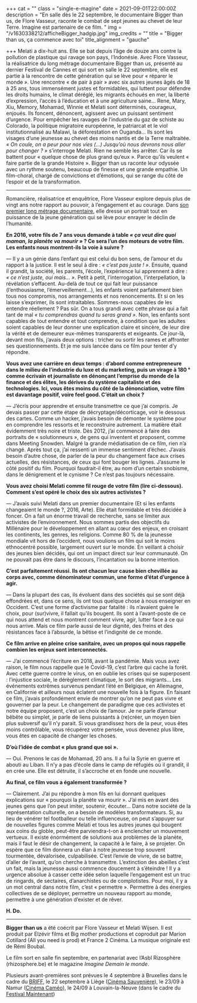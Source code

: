 +++
cat = ""
class = "single-e-magine"
date = 2021-09-01T22:00:00Z
description = "En salle dès le 22 septembre, le documentaire Bigger than us, de Flore Vasseur, raconte le combat de sept jeunes au chevet de leur Terre. Imagine est partenaire de ce film. "
img = "/v1630338212/afficheBigger_hadgip.jpg"
img_credits = ""
title = "Bigger than us, ça commence avec toi"
title_alignment = "gauche"

+++
Melati a dix-huit ans. Elle se bat depuis l’âge de douze ans contre la pollution de plastique qui ravage son pays, l’Indonésie. Avec Flore Vasseur, la réalisatrice du long métrage documentaire Bigger than us, présenté au dernier Festival de Cannes et qui sort en salle le 22 septembre, elle est partie à la rencontre de cette génération qui se lève pour « réparer le monde ». Une rencontre « de pair à pair » avec six autres jeunes âgés de 18 à 25 ans, tous immensément justes et formidables, qui luttent pour défendre les droits humains, le climat déréglé, les migrants échoués en mer, la liberté d’expression, l’accès à l’éducation et à une agriculture saine... Rene, Mary, Xiu, Memory, Mohamad, Winnie et Melati sont déterminés, courageux, enjoués. Ils foncent, dénoncent, agissent avec un puissant sentiment d’urgence. Pour empêcher les ravages de l’industrie du gaz de schiste au Colorado, la politique migratoire européenne, le patriarcat et le viol institutionnalisé au Malawi, la déforestation en Ouganda... Ils sont les visages d’une jeunesse au chevet des moins nantis et de la Terre maltraitée. _« On coule, on a peur pour nos vies (...) Jusqu’où nous devrons nous aller pour changer ? »_ s’interroge Melati. Rien ne semble les arrêter. Car ils se battent pour « quelque chose de plus grand qu’eux ». Parce qu’ils veulent « faire partie de la grande Histoire ». Bigger than us raconte leur odyssée avec un rythme soutenu, beaucoup de finesse et une grande empathie. Un film-choral, chargé de convictions et d’émotions, qui se range du côté de l’espoir et de la transformation.

***

Romancière, réalisatrice et enquêtrice, Flore Vasseur explore depuis plus de vingt ans notre rapport au pouvoir, à l’engagement et au courage. Dans [son premier long métrage documentaire](https://www.youtube.com/watch?v=QbTJiAKvww0), elle dresse un portrait tout en puissance de la jeune génération qui se lève pour enrayer le déclin de l’humanité.

**En 2016, votre fils de 7 ans vous demande à table _« ça veut dire quoi maman, la planète va mourir »_ ? Ce sera l’un des moteurs de votre film. Les enfants nous montrent-ils la voie à suivre ?**

— Il y a un génie dans l’enfant qui est celui du bon sens, de l’amour et du rapport à la justice. Il est le seul à dire : _« c’est pas juste ! »_. Ensuite, quand il grandit, la société, les parents, l’école, l’expérience lui apprennent à dire : _« ce n’est juste, oui mais… »_. Petit à petit, l’interrogation, l’interpellation, la révélation s’effacent. Au-delà de tout ce qui fait leur puissance (l’enthousiasme, l’émerveillement…), les enfants voient parfaitement bien tous nos compromis, nos arrangements et nos renoncements. Et si on les laisse s’exprimer, ils sont intraitables. Sommes-nous capables de les entendre réellement ? Pas sûr. On a tous grandi avec cette phrase qui a fait tant de mal _« tu comprendras quand tu seras grand »_. Non, les enfants sont capables de tout entendre et tout comprendre, à condition que les adultes soient capables de leur donner une explication claire et sincère, de leur dire la vérité et de demeurer eux-mêmes transparents et exigeants. Ce jour-là, devant mon fils, j’avais deux options : tricher ou sortir les rames et affronter ses questionnements. Et je me suis lancée dans ce film pour tenter d’y répondre.

**Vous avez une carrière en deux temps : d’abord comme entrepreneure dans le milieu de l’industrie du luxe et du marketing, puis un virage à 180 ° comme écrivain et journaliste en dénonçant l’emprise du monde de la finance et des élites, les dérives du système capitaliste et des technologies. Ici, vous êtes moins du côté de la dénonciation, votre film est davantage positif, voire feel good. C’était un choix ?**

— J’écris pour apprendre et ensuite transmettre ce que j’ai compris. Je devais passer par cette étape de décryptage/décorticage, voir le dessous des cartes. Comme un hacker, j’avais besoin de démonter le système pour en comprendre les ressorts et le reconstruire autrement. La matière était évidemment très noire et triste. Dès 2012, j’ai commencé à faire des portraits de «&nbsp;solutionneurs », de gens qui inventent et proposent, comme dans Meeting Snowden. Malgré la grande médiatisation de ce film, rien n’a changé. Après tout ça, j’ai ressenti un immense sentiment d’échec. J’avais besoin d’autre chose, de parler de la peur du changement face aux crises actuelles, des résistances, de ceux qui font bouger les lignes. J’assume le côté positif du film. Pourquoi faudrait-il être, au nom d’un certain snobisme, dans le dénigrement et le cynisme ? Ce n’est pas toujours nécessaire.

**Vous avez choisi Melati comme fil rouge de votre film (lire ci-dessous). Comment s’est opéré le choix des six autres activistes ?**

— J’avais suivi Melati dans un premier documentaire (Et si les enfants changeaient le monde ?, 2016, Arte). Elle était formidable et très décidée à foncer. On a fait un énorme travail de recherche, sans se limiter aux activistes de l’environnement. Nous sommes partis des objectifs du Millénaire pour le développement en allant au cœur des enjeux, en croisant les continents, les genres, les religions. Comme 80 % de la jeunesse mondiale vit hors de l’occident, nous voulions un film qui soit le moins ethnocentré possible, largement ouvert sur le monde. En veillant à choisir des jeunes bien décidés, qui ont un impact direct sur leur communauté. On ne pouvait pas être dans le discours, l’incantation ou la bonne intention.

**C’est parfaitement réussi. Ils ont chacun leur cause bien chevillée au corps avec, comme dénominateur commun, une forme d’état d’urgence à agir.**

— Dans la plupart des cas, ils évoluent dans des sociétés qui se sont déjà effondrées et, dans ce sens, ils ont tous quelque chose à nous enseigner en Occident. C’est une forme d’activisme par fatalité : ils n’avaient guère le choix, pour (sur)vivre, il fallait qu’ils bougent. Ils sont à l’avant-poste de ce qui nous attend et nous montrent comment vivre, agir, lutter face à ce qui nous arrive. Mais ce film parle aussi de leur dignité, des freins et des résistances face à l’absurde, la bêtise et l’indignité de ce monde.

**Ce film arrive en pleine crise sanitaire, avec un propos qui nous rappelle combien les enjeux sont interconnectés.**

— J’ai commencé l’écriture en 2018, avant la pandémie. Mais vous avez raison, le film nous rappelle que le Covid-19, c’est l’arbre qui cache la forêt. Avec cette guerre contre le virus, on en oublie les crises qui se superposent : l’injustice sociale, le dérèglement climatique, le sort des migrants… Les événements extrêmes survenus pendant l’été en Belgique, en Allemagne, en Californie et ailleurs nous éclatent une nouvelle fois à la figure. En faisant ce film, j’avais profondément envie de montrer qu’on ne peut pas vivre et gouverner par la peur. Le changement de paradigme que ces activistes et notre équipe proposent, c’est un choix de l’amour. Je ne parle d’amour bêbête ou simplet, je parle de liens puissants à (re)créer, un moyen bien plus subversif qu’il n’y parait. Si vous grandissez hors de la peur, vous êtes moins contrôlable, vous récupérez votre pensée, vous devenez plus libre, vous êtes en capacité de changer les choses.

**D’où l’idée de combat « plus grand que soi ».**

— Oui. Prenons le cas de Mohamad, 20 ans. Il a fui la Syrie en guerre et abouti au Liban. Il n’y a pas d’école dans le camp de réfugiés où il grandit, il en crée une. Elle est détruite, il s’accroche et en fonde une nouvelle.

**Au final, ce film vous a également transformée ?**

— Clairement. J’ai pu répondre à mon fils en lui donnant quelques explications sur « pourquoi la planète va mourir ». J’ai mis en avant des jeunes gens que l’on peut imiter, soutenir, écouter… Dans notre société de la représentation culturelle, on a besoin de modèles transformateurs. Si, au lieu de vénérer tel footballeur ou telle influenceuse, on peut s’appuyer sur de nouvelles figures comme Melati et tous les autres jeunes qui bougent aux coins du globle, peut-être parviendra-t-on à enclencher un mouvement vertueux. Il existe énormément de solutions aux problèmes de la planète, mais il faut le désir de changement, la capacité à le faire, à se projeter. On espère que ce film donnera un élan à notre jeunesse trop souvent tourmentée, dévalorisée, culpabilisée. C’est l’envie de vivre, de se battre, d’aller de l’avant, qu’on cherche à transmettre. L’extinction des abeilles c’est un fait, mais la jeunesse aussi commence doucement à s’éteindre ! Il y a urgence absolue à casser cette idée selon laquelle l’engagement est un truc de ringards, de sectaires, d’anarchistes ou de complotistes. Pour moi, il y a un mot central dans notre film, c’est « permettre ». Permettre à des énergies collectives de se déployer, permettre un nouveau rapport au monde, permettre à une génération d’exister et de rêver.

**H. Do.**

***

**Bigger than us** a été coécrit par Flore Vasseur et Melati Wijsen. Il est produit par Elzévir films et Big mother productions et coproduit par Marion Cotillard (All you need is prod) et France 2 Cinéma. La musique originale est de Rémi Boubal.

Le film sort en salle fin septembre, en partenariat avec l’Asbl Rizosphère (rhizosphere.be) et le magazine _Imagine Demain le monde_.

Plusieurs avant-premières sont prévues le 4 septembre à Bruxelles dans le cadre du [BRIFF](https://briff.be/briff-2021/), le 22 septembre à Liège ([Cinéma Sauvenière](www.lesgrignoux.be)), le 23/09 à Namur ([Cinéma Caméo](www.lesgrignoux.be)), le 24/09 à Louvain-la-Neuve (dans le cadre du [Festival Maintenant](https://www.festivalmaintenant.be/))